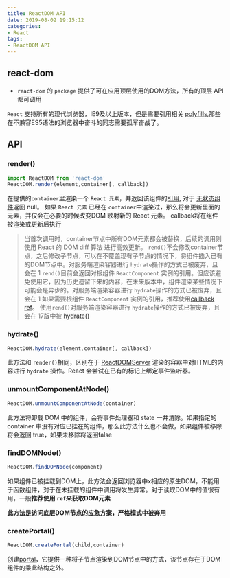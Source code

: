 ```yaml
---
title: ReactDOM API
date: 2019-08-02 19:15:12
categories:
- React
tags:
- ReactDOM API
---
```

## react-dom
- `react-dom` 的 `package` 提供了可在应用顶层使用的DOM方法，所有的顶层 API 都可调用

`React` 支持所有的现代浏览器，IE9及以上版本，但是需要引用相关 [polyfills](https://zh-hans.reactjs.org/docs/javascript-environment-requirements.html),那些在不兼容ES5语法的浏览器中奋斗的同志需要孤军奋战了。


## API

### render()
```javascript
import ReactDOM from 'react-dom'
ReactDOM.render(element,container[, callback])
```
在提供的`container`里渲染一个 `React 元素`，并返回该组件的[引用](https://zh-hans.reactjs.org/docs/refs-and-the-dom.html), 对于 [无状态组件](https://zh-hans.reactjs.org/docs/components-and-props.html#functional-and-class-components)返回 null。
如果 `React 元素` 已经在 `container`中渲染过，那么将会更新里面的元素，并仅会在必要的时候改变DOM 映射新的 React 元素。
callback将在组件被渲染或更新后执行

> 当首次调用时，container节点中所有DOM元素都会被替换，后续的调用则使用 React 的 DOM diff 算法 进行高效更新。
> `rend()`不会修改container节点，之后修改子节点，可以在不覆盖现有子节点的情况下，将组件插入已有的DOM节点中。对服务端渲染容器进行 `hydrate`操作的方式已被废弃，且会在 1
> `rend()`目前会返回对根组件 `ReactComponent` 实例的引用。但应该避免使用它，因为历史遗留下来的内容，在未来版本中，组件渲染某些情况下可能会是异步的。对服务端渲染容器进行 `hydrate`操作的方式已被废弃，且会在 1
> 如果需要根组件 `ReactComponent` 实例的引用，推荐使用[callback ref](https://zh-hans.reactjs.org/docs/refs-and-the-dom.html)。
> 使用`rend()`对服务端渲染容器进行 `hydrate`操作的方式已被废弃，且会在 17版中被 [hydrate()](https://zh-hans.reactjs.org/docs/react-dom.html#hydrate)

### hydrate()

```javascript
ReactDOM.hydrate(element,container[, callback])
```
此方法和 `render()`相同，区别在于 [ReactDOMServer](https://zh-hans.reactjs.org/docs/react-dom-server.html) 渲染的容器中对HTML的内容进行 `hydrate` 操作。React 会尝试在已有的标记上绑定事件监听器。

### unmountComponentAtNode()
```javascript
ReactDOM.unmountComponentAtNode(container)
```
此方法将卸载 DOM 中的组件，会将事件处理器和 state 一并清除。如果指定的 container 中没有对应已挂在的组件，那么此方法什么也不会做，如果组件被移除将会返回 true，如果未移除将返回false

### findDOMNode()
```javascript
ReactDOM.findDOMNode(component)
```
如果组件已被挂载到DOM上，此方法会返回浏览器中x相应的原生DOM，不能用于函数组件，对于在未挂载的组件中调用将发生异常。对于读取DOM中的值很有用，一般**推荐使用 `ref`来获取DOM元素**

**此方法是访问底层DOM节点的应急方案，严格模式中被弃用**


### createPortal()
```javascript
ReactDOM.createPortal(child,container)
```
创建[portal](https://zh-hans.reactjs.org/docs/portals.html)，它提供一种将子节点渲染到DOM节点中的方式，该节点存在于DOM组件的乘此结构之外。

